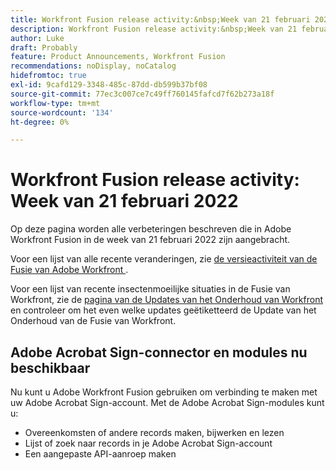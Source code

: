 ```yaml
---
title: Workfront Fusion release activity:&nbsp;Week van 21 februari 2022
description: Workfront Fusion release activity:&nbsp;Week van 21 februari 2022
author: Luke
draft: Probably
feature: Product Announcements, Workfront Fusion
recommendations: noDisplay, noCatalog
hidefromtoc: true
exl-id: 9cafd129-3348-485c-87dd-db599b37bf08
source-git-commit: 77ec3c007ce7c49ff760145fafcd7f62b273a18f
workflow-type: tm+mt
source-wordcount: '134'
ht-degree: 0%

---
```


# Workfront Fusion release activity: Week van 21 februari 2022

Op deze pagina worden alle verbeteringen beschreven die in Adobe Workfront Fusion in de week van 21 februari 2022 zijn aangebracht.

Voor een lijst van alle recente veranderingen, zie [ de versieactiviteit van de Fusie van Adobe Workfront ](/help/workfront-fusion/fusion-product-releases/fusion-release-activity.md).

Voor een lijst van recente insectenmoeilijke situaties in de Fusie van Workfront, zie de [ pagina van de Updates van het Onderhoud van Workfront ](https://experienceleague.adobe.com/docs/workfront-known-issues/releases/current-updates.html?lang=nl-NL) en controleer om het even welke updates geëtiketteerd de Update van het Onderhoud van de Fusie van Workfront.

## Adobe Acrobat Sign-connector en modules nu beschikbaar

Nu kunt u Adobe Workfront Fusion gebruiken om verbinding te maken met uw Adobe Acrobat Sign-account. Met de Adobe Acrobat Sign-modules kunt u:

* Overeenkomsten of andere records maken, bijwerken en lezen
* Lijst of zoek naar records in je Adobe Acrobat Sign-account
* Een aangepaste API-aanroep maken

